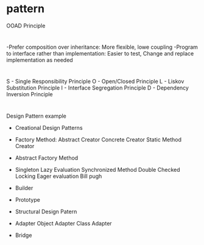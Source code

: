 # pattern

OOAD Principle
#
-Prefer composition over inheritance: More flexible, lowe coupling
-Program to interface rather than implementation: Easier to test, Change and replace implementation as needed

#
S - Single Responsibility Principle
O - Open/Closed Principle
L - Liskov Substitution Principle
I - Interface Segregation Principle
D - Dependency Inversion Principle

#
Design Pattern example

* Creational Design Patterns
- Factory Method: 
Abstract Creator
Concrete Creator
Static Method Creator

- Abstract Factory Method

- Singleton
Lazy Evaluation
Synchronized Method
Double Checked Locking
Eager evaluation
Bill pugh

- Builder

- Prototype

* Structural Design Patern

- Adapter
Object Adapter
Class Adapter

- Bridge


